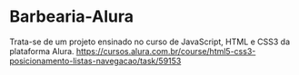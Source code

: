 # Barbearia-Alura
Trata-se de um projeto ensinado no curso de JavaScript, HTML e CSS3 da plataforma Alura.
https://cursos.alura.com.br/course/html5-css3-posicionamento-listas-navegacao/task/59153
